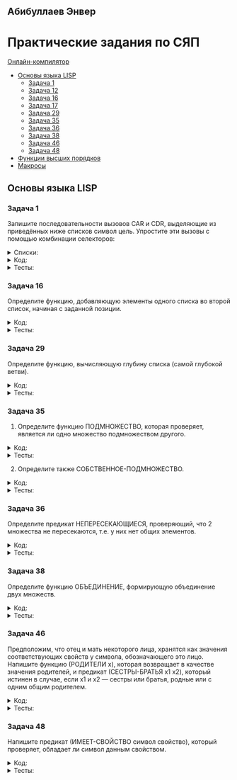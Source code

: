## Абибуллаев Энвер

# Практические задания по СЯП
[Онлайн-компилятор](https://rextester.com/l/common_lisp_online_compiler)
- [Основы языка LISP](#Основы-языка-LISP)
  - [Задача 1](#Задача-1)
  - [Задача 12](#Задача-12)
  - [Задача 16](#Задача-16)
  - [Задача 17](#Задача-17)
  - [Задача 29](#Задача-29)
  - [Задача 35](#Задача-35)
  - [Задача 36](#Задача-36)
  - [Задача 38](#Задача-38)
  - [Задача 46](#Задача-46)
  - [Задача 48](#Задача-48)
- [Функции высших порядков](#Функции-высших-порядков)
- [Макросы](#Макросы)
  
## Основы языка LISP
### Задача 1
  Запишите последовательности вызовов CAR и CDR, выделяющие из приведённых ниже списков символ цель. Упростите эти вызовы с помощью комбинации селекторов:
<details><summary>Списки:</summary>
<p>
 
  ```lisp
  (1 2 цель 3 4)
  ((1) (2 цель) (3 (4)))
  ((1 (2 (3 4 цель))))
  ```
</p>
</details>
<details><summary>Код:</summary>
<p>
[Онлайн-компилятор](https://rextester.com/l/common_lisp_online_compiler)	
  ```lisp
 Input: (print (caar(cdaddr '(1 2 '(цель) 3 4))))
 Output: ЦЕЛЬ

 Input: (print (caar(cdadr(cadr '((1) (2 '(цель)) (3 (4)))))))
 Output: ЦЕЛЬ

 Input: (print (caadar(cddar(cdadar '((1 (2 (3 4 '(цель)))))))))
 Output: ЦЕЛЬ
  ```
</p>
</details>

### Задача 12
  Определите функцию, заменяющую в исходном списке два подряд идущих одинаковых элемента одним.
<details><summary>Код:</summary>
<p>
	
```lisp
(defun ReplaceInList (lst)
  ((lambda (x y)    
        (cond ((null y) lst)
             ((equal x (cadr lst)) (cons x (ReplaceInList (cddr lst))))
             (t (cons x (ReplaceInList y)))))  
  (car lst) 
  (cdr lst )))
```
</p>
</details>
<details><summary>Тесты:</summary>
<p>

```lisp
Input: (print (ReplaceInList '(a a b b c c c)))
Output: (A B C C)

Input: (print (ReplaceInList '(a a (b b c) (b b c) (b b c) c f f c)))
Output: (A (B B C) (B B C) C F C)

Input: (print (ReplaceInList '(1 1 1 1 1 1 4 5 67 7 7)))
Output: (1 1 1 4 5 67 7)
```
</p>
</details>

### Задача 16
  Определите функцию, добавляющую элементы одного списка во второй список, начиная с заданной позиции.
<details><summary>Код:</summary>
<p>

  ```lisp
  (defun AddInList (list additionalList index) 
    ((lambda (head tail) 
      (cond ((equal 0 index) (cons additionalList list))
        (t (cons head (AddInList tail additionalList (- index 1))))
        )
      )
      (car list)
      (cdr list)
    )
  )
```
</p>
</details>
<details><summary>Тесты:</summary>
<p>
	
```lisp
Input: (print(AddInList '(1 2 3 4 5 7 8 9) "Put me Here" 4))
Output: (1 2 3 4 "Put me Here" 5 7 8 9)

Input: (print(AddInList '(1 2 3 4 5 7 8 9) "Put me Here" 9))
Output: (1 2 3 4 5 7 8 9 NIL "Put me Here")

Input: (print(AddInList '(1 2 3 4 5 7 8 9) "Put me Here" 0))
Output: ("Put me Here" 1 2 3 4 5 7 8 9)
```
</p>
</details>

### Задача 29  
  Определите функцию, вычисляющую глубину списка (самой глубокой ветви).
<details><summary>Код:</summary>
<p>
	
```lisp
(defun depth (lst)
	(if (or (atom lst) (null lst))
		0
		(max (+ 1 (depth (car lst))) 
                     (depth (cdr lst)))
	)
)	
```  
</p>
</details>

<details><summary>Тесты:</summary>
<p>
	
```lisp
Input: (print (depth  '(1 2 3)))
Output: 1

Input: (print (depth '((1) (2 (4) 5) (3))))
Output: 3

Input: (print (depth '((1) (2) (3))))
Output: 2
```  
</p>
</details>

### Задача 35
  1. Определите функцию ПОДМНОЖЕСТВО, которая проверяет, является ли одно множество подмножеством другого.
<details><summary>Код:</summary>
<p>
	
```lisp
(defun my-member (a li)
	(cond
		((null li) nil)
		((equal a (car li)) T)
		(t (my-member a (cdr li)))
	)
)

(defun subset (a b)
    (not (mapcan (lambda (el)
						(cond 
							((not (my-member el b)) (list T))
						)) a)
	)
)
```  
</p>
</details>

<details><summary>Тесты:</summary>
<p>
	
```lisp
Input: (print (subset '(1 2 3) '(5 7 8)))
Output: NIL

Input: (print (subset '(8 4 2) '(6 3 4 7 2 8)))
Output: T

Input: (print (subset '(3 6 5 7) '(3)))
Output: NIL
```  
</p>
</details>

  2. Определите также СОБСТВЕННОЕ-ПОДМНОЖЕСТВО.
<details><summary>Код:</summary>
<p>
	
```lisp
(defun proper-subset (a b)
    (and (subset a b) (not (equal a b)))
)
```  
</p>
</details>

<details><summary>Тесты:</summary>
<p>
	
```lisp
Input: (print (proper-subset '(1 2 3) '(1 2 3)))
Output: NIL

Input: (print (proper-subset '(1 2 3) '(1 2 3 4 5 6 7 8)))
Output: T

Input: (print (proper-subset '(0 5 7 7) '(1 2 3 4 5 0 7 5 7)))
Output: T
```  
</p>
</details>

### Задача 36
  Определите предикат НЕПЕРЕСЕКАЮЩИЕСЯ, проверяющий, что 2 множества не пересекаются, т.е. у них нет общих элементов.
<details><summary>Код:</summary>
<p>
	
```lisp
(defun my-member (a li)
	(cond
		((null li) nil)
		((equal a (car li)) T)
		(t (my-member a (cdr li)))
	)
)

(defun disjoint (a b)
	(not (mapcan (lambda (el)
			(cond 
				((my-member el b) (list T))
	     		)) a) 
	)
)
```  
</p>
</details>

<details><summary>Тесты:</summary>
<p>
	
```lisp
Input: (print (disjoint '(1 2 3) '(4 5 6)))
Output: T

Input: (print (disjoint '(2 5 9 1) '(1 6 4 5)))
Output: NIL

Input: (print (disjoint '(1 2 3) '(1 2 3)))
Output: NIL
```  
</p>
</details>

### Задача 38
  Определите функцию ОБЪЕДИНЕНИЕ, формирующую объединение двух множеств.
<details><summary>Код:</summary>
<p>
	
```lisp
(defun in-predicate (a l)
    (cond
        ((null l) nil) ;элемент не может принадлежать пустому множеству
        ((eq a (car l)) t) ;элемент принадлежит множеству, если в нём содержится
        (t (in-predicate a (cdr l))) ; продолжаем проверку
    )
)

(defun union~ (a b)
    (cond ((null a) b)  
        ((null b) a)
        ((in-predicate (car a) b) (union~ (cdr a) b)) ;проверяем принадлежит ли a к b, если нет, то идём дальше
        (t (cons (car a) (union~ (cdr a) b)))
    )
)
```  
</p>
</details>

<details><summary>Тесты:</summary>
<p>
	
```lisp
Input: (print (union~ '(a b c) '(b c d)))
Output: (A B C D)

Input: (print (union~ '(1 2 3 4 5) '(1 2 3 4 12 13 11)))
Output: (5 1 2 3 4 12 13 11)

Input: (print (union~ '() '()))
Output: NIL
```  
</p>
</details>

### Задача 46  
  Предположим, что отец и мать некоторого лица, хранятся как значения соответствующих свойств у символа, обозначающего это лицо. Напишите функцию (РОДИТЕЛИ x), которая возвращает в качестве значения родителей, и предикат (СЕСТРЫ-БРАТЬЯ x1 x2), который истинен в случае, если x1 и x2 — сестры или братья, родные или с одним общим родителем.
<details><summary>Код:</summary>
<p>    

```lisp
(defun parents (x)
	(list (get x 'mom) (get x 'dad))
)

(defun brother (x y)
	(or (eq (get x 'mom) (get y 'mom))
		(eq (get x 'dad) (get y 'dad))
	)
)
(setf (get 'x 'mom) 'a)
(setf (get 'x 'dad) 'b)
(setf (get 'y 'mom) 'a)
(setf (get 'y 'dad) 'b)
(setf (get 'z 'mom) 'c)
(setf (get 'z 'dad) 'd)
```  
</p>
</details>  
<details><summary>Тесты:</summary>
<p>

```lisp
Input: (print (parents 'x))
Output: (A B)

Input: (print (brother 'y 'x))
Output: T

Input: (print (brother 'y 'z))
Output: NIL
```  
</p>
</details>

### Задача 48
  Напишите предикат (ИМЕЕТ-СВОЙСТВО символ свойство), который проверяет, обладает ли символ данным свойством.
<details><summary>Код:</summary>
<p>

```lisp
(defun Has(x property)
	(Find property (symbol-plist x)) 
) 

(defun Find(property list) 
      (cond
      	((null list) nil) 
        ((equal property (car list)) T) 
        (t (Find property (cddr list)))
      )
) 

(setf (get 'car 'color) 'black) 
(setf (get 'car 'maxspeed) '140) 
(setf (get 'car 'mark) 'lada) 
```  
</p>
</details>

<details><summary>Тесты:</summary>
<p>

```lisp
Input: (print(Has 'car 'color))
Output: T

Input: (print(Has 'car 'maxspeed))
Output: T

Input: (print(Has 'car 'country))
Output: NIL
```  
</p>
</details>
